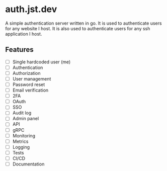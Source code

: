 # auth.jst.dev

A simple authentication server written in go. It is used to authenticate users for any website I host. It is also used to authenticate users for any ssh application I host.

## Features

- [ ] Single hardcoded user (me)
- [ ] Authentication
- [ ] Authorization
- [ ] User management
- [ ] Password reset
- [ ] Email verification
- [ ] 2FA
- [ ] OAuth
- [ ] SSO
- [ ] Audit log
- [ ] Admin panel
- [ ] API
- [ ] gRPC
- [ ] Monitoring
- [ ] Metrics
- [ ] Logging
- [ ] Tests
- [ ] CI/CD
- [ ] Documentation